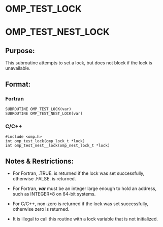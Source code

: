 # OMP_TEST_LOCK 
# OMP_TEST_NEST_LOCK

## Purpose:

This subroutine attempts to set a lock, but does not block if the lock is unavailable.

## Format:

### Fortran	
```
SUBROUTINE OMP_TEST_LOCK(var)
SUBROUTINE OMP_TEST_NEST_LOCK(var)
```

### C/C++	
```
#include <omp.h>
int omp_test_lock(omp_lock_t *lock)
int omp_test_nest__lock(omp_nest_lock_t *lock)
```
## Notes & Restrictions:

* For Fortran, .TRUE. is returned if the lock was set successfully, otherwise .FALSE. is returned.

* For Fortran, ***var*** must be an integer large enough to hold an address, such as INTEGER*8 on 64-bit systems.

* For C/C++, non-zero is returned if the lock was set successfully, otherwise zero is returned.

* It is illegal to call this routine with a lock variable that is not initialized.

